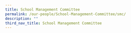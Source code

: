 ```yaml
---
title: School Management Committee
permalink: /our-people/School-Management-Committee/smc/
description: ""
third_nav_title: School Management Committee
---
```

